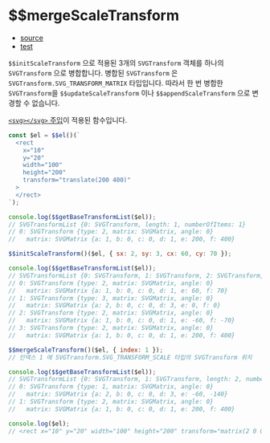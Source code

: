 # \$\$mergeScaleTransform

- [source](./mergeScaleTransform.index.js)
- [test](./mergeScaleTransform.spec.js)

`$$initScaleTransform` 으로 적용된 3개의 `SVGTransform` 객체를 하나의 `SVGTransform` 으로 병합합니다.
병합된 `SVGTransform` 은 `SVGTransform.SVG_TRANSFORM_MATRIX` 타입입니다.
따라서 한 번 병합한 `SVGTransform`을 `$$updateScaleTransform` 이나 `$$appendScaleTransform` 으로 변경할 수 없습니다.

[`<svg></svg>` 주입](../../doc/SVG_INJECTION.md)이 적용된 함수입니다.

```javascript
const $el = $$el()(`
  <rect
    x="10"
    y="20"
    width="100"
    height="200"
    transform="translate(200 400)"
  >
  </rect>
`);

console.log($$getBaseTransformList($el));
// SVGTransformList {0: SVGTransform, length: 1, numberOfItems: 1}
// 0: SVGTransform {type: 2, matrix: SVGMatrix, angle: 0}
//   matrix: SVGMatrix {a: 1, b: 0, c: 0, d: 1, e: 200, f: 400}

$$initScaleTransform()($el, { sx: 2, sy: 3, cx: 60, cy: 70 });

console.log($$getBaseTransformList($el));
// SVGTransformList {0: SVGTransform, 1: SVGTransform, 2: SVGTransform, 3: SVGTransform, length: 4, numberOfItems: 4}
// 0: SVGTransform {type: 2, matrix: SVGMatrix, angle: 0}
//   matrix: SVGMatrix {a: 1, b: 0, c: 0, d: 1, e: 60, f: 70}
// 1: SVGTransform {type: 3, matrix: SVGMatrix, angle: 0}
//   matrix: SVGMatrix {a: 2, b: 0, c: 0, d: 3, e: 0, f: 0}
// 2: SVGTransform {type: 2, matrix: SVGMatrix, angle: 0}
//   matrix: SVGMatrix {a: 1, b: 0, c: 0, d: 1, e: -60, f: -70}
// 3: SVGTransform {type: 2, matrix: SVGMatrix, angle: 0}
//   matrix: SVGMatrix {a: 1, b: 0, c: 0, d: 1, e: 200, f: 400}

$$mergeScaleTransform()($el, { index: 1 });
// 인덱스 1 에 SVGTransform.SVG_TRANSFORM_SCALE 타입의 SVGTransform 위치

console.log($$getBaseTransformList($el));
// SVGTransformList {0: SVGTransform, 1: SVGTransform, length: 2, numberOfItems: 2}
// 0: SVGTransform {type: 1, matrix: SVGMatrix, angle: 0}
//   matrix: SVGMatrix {a: 2, b: 0, c: 0, d: 3, e: -60, -140}
// 1: SVGTransform {type: 2, matrix: SVGMatrix, angle: 0}
//   matrix: SVGMatrix {a: 1, b: 0, c: 0, d: 1, e: 200, f: 400}

console.log($el);
// <rect x="10" y="20" width="100" height="200" transform="matrix(2 0 0 3 -60 -140) translate(200 400)"></rect>
```
